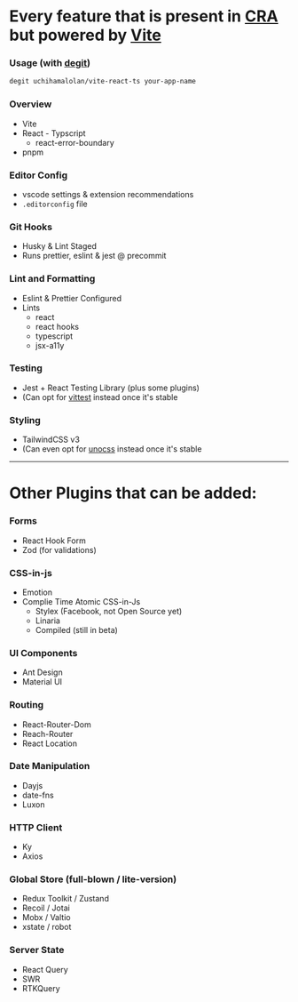 # Every feature that is present in [CRA](http://create-react-app.dev/) but powered by [Vite](https://vitejs.dev/)

### Usage (with [degit](https://github.com/Rich-Harris/degit))

```bash
degit uchihamalolan/vite-react-ts your-app-name
```

### Overview

- Vite
- React - Typscript
  - react-error-boundary
- pnpm

### Editor Config

- vscode settings & extension recommendations
- `.editorconfig` file

### Git Hooks

- Husky & Lint Staged
- Runs prettier, eslint & jest @ precommit

### Lint and Formatting

- Eslint & Prettier Configured
- Lints
  - react
  - react hooks
  - typescript
  - jsx-a11y

### Testing

- Jest + React Testing Library (plus some plugins)
- (Can opt for [vittest](https://vitest.dev/) instead once it's stable

### Styling

- TailwindCSS v3
- (Can even opt for [unocss](https://github.com/antfu/unocss) instead once it's stable

---

# Other Plugins that can be added:

### Forms

- React Hook Form
- Zod (for validations)

### CSS-in-js

- Emotion
- Complie Time Atomic CSS-in-Js
  - Stylex (Facebook, not Open Source yet)
  - Linaria
  - Compiled (still in beta)

### UI Components

- Ant Design
- Material UI

### Routing

- React-Router-Dom
- Reach-Router
- React Location

### Date Manipulation

- Dayjs
- date-fns
- Luxon

### HTTP Client

- Ky
- Axios

### Global Store (full-blown / lite-version)

- Redux Toolkit / Zustand
- Recoil / Jotai
- Mobx / Valtio
- xstate / robot

### Server State

- React Query
- SWR
- RTKQuery

<!-- ### Eslint Plugins
- [eslint-plugin-jest-dom](https://testing-library.com/docs/ecosystem-eslint-plugin-jest-dom)
- [typescript-eslint](https://github.com/typescript-eslint/typescript-eslint/tree/master/packages/eslint-plugin) -->
